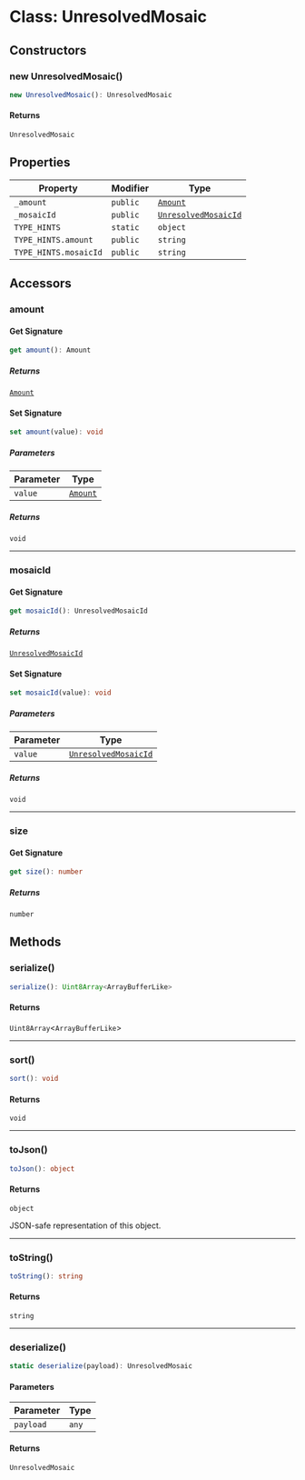 # Class: UnresolvedMosaic

## Constructors

### new UnresolvedMosaic()

```ts
new UnresolvedMosaic(): UnresolvedMosaic
```

#### Returns

`UnresolvedMosaic`

## Properties

| Property | Modifier | Type |
| ------ | ------ | ------ |
| <a id="_amount"></a> `_amount` | `public` | [`Amount`](Amount.md) |
| <a id="_mosaicid"></a> `_mosaicId` | `public` | [`UnresolvedMosaicId`](UnresolvedMosaicId.md) |
| <a id="type_hints"></a> `TYPE_HINTS` | `static` | `object` |
| `TYPE_HINTS.amount` | `public` | `string` |
| `TYPE_HINTS.mosaicId` | `public` | `string` |

## Accessors

### amount

#### Get Signature

```ts
get amount(): Amount
```

##### Returns

[`Amount`](Amount.md)

#### Set Signature

```ts
set amount(value): void
```

##### Parameters

| Parameter | Type |
| ------ | ------ |
| `value` | [`Amount`](Amount.md) |

##### Returns

`void`

***

### mosaicId

#### Get Signature

```ts
get mosaicId(): UnresolvedMosaicId
```

##### Returns

[`UnresolvedMosaicId`](UnresolvedMosaicId.md)

#### Set Signature

```ts
set mosaicId(value): void
```

##### Parameters

| Parameter | Type |
| ------ | ------ |
| `value` | [`UnresolvedMosaicId`](UnresolvedMosaicId.md) |

##### Returns

`void`

***

### size

#### Get Signature

```ts
get size(): number
```

##### Returns

`number`

## Methods

### serialize()

```ts
serialize(): Uint8Array<ArrayBufferLike>
```

#### Returns

`Uint8Array`&lt;`ArrayBufferLike`&gt;

***

### sort()

```ts
sort(): void
```

#### Returns

`void`

***

### toJson()

```ts
toJson(): object
```

#### Returns

`object`

JSON-safe representation of this object.

***

### toString()

```ts
toString(): string
```

#### Returns

`string`

***

### deserialize()

```ts
static deserialize(payload): UnresolvedMosaic
```

#### Parameters

| Parameter | Type |
| ------ | ------ |
| `payload` | `any` |

#### Returns

`UnresolvedMosaic`
